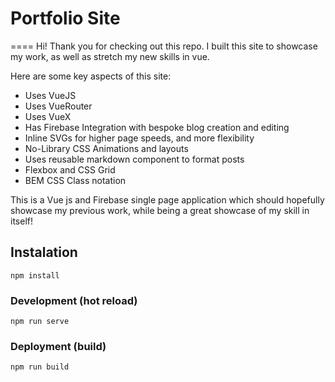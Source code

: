 # Portfolio Site
====
Hi! Thank you for checking out this repo.
I built this site to showcase my work, as well as stretch my new skills in vue.

Here are some key aspects of this site:
* Uses VueJS
* Uses VueRouter
* Uses VueX
* Has Firebase Integration with bespoke blog creation and editing
* Inline SVGs for higher page speeds, and more flexibility
* No-Library CSS Animations and layouts
* Uses reusable markdown component to format posts
* Flexbox and CSS Grid
* BEM CSS Class notation

This is a Vue js and Firebase single page application which should hopefully showcase my previous work, while being a great showcase of my skill in itself!

## Instalation
`npm install`

### Development (hot reload)
`npm run serve`

### Deployment (build)
`npm run build`